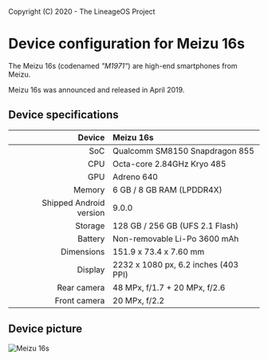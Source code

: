Copyright (C) 2020 - The LineageOS Project

Device configuration for Meizu 16s
==============

The Meizu 16s (codenamed _"M1971"_) are high-end smartphones from Meizu.

Meizu 16s was announced and released in April 2019.

## Device specifications

| Device       | Meizu 16s                              |
| -----------: | :------------------------------------- |
| SoC          | Qualcomm SM8150 Snapdragon 855         |
| CPU          | Octa-core 2.84GHz Kryo 485             |
| GPU          | Adreno 640                             |
| Memory       | 6 GB / 8 GB RAM (LPDDR4X)              |
| Shipped Android version | 9.0.0                       |
| Storage      | 128 GB / 256 GB (UFS 2.1 Flash)        |
| Battery      | Non-removable Li-Po 3600 mAh           |
| Dimensions   | 151.9 x 73.4 x 7.60 mm                 |
| Display      | 2232 x 1080 px, 6.2 inches (403 PPI)   |
| Rear camera  | 48 MPx, f/1.7 + 20 MPx, f/2.6          |
| Front camera | 20 MPx, f/2.2                          |

## Device picture

![Meizu 16s](https://fms.res.meizu.com/dms/2019/04/23/0b722ca1-822d-4dc4-ada7-60d4ac1180c2.png "Meizu 16s")
